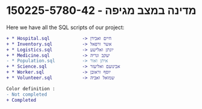 # 150225-5780-42 - מדינה במצב מגיפה

Here we have all the SQL scripts of our project:
```diff
+ * Hospital.sql            -> חיים ואבירן
+ * Inventory.sql           -> אשר ורפאל
+ * Logistics.sql           -> יונתן ואלישע
+ * Medicine.sql            -> יעקב ונריה
- * Population.sql          -> איתן ואור
+ * Science.sql             -> אבינועם ואליעזר
+ * Worker.sql              -> יוסף וראובן
+ * Volunteer.sql           -> שמואל ואביה

Color definition :
- Not completed
+ Completed
```
